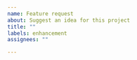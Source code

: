 ```yaml
---
name: Feature request
about: Suggest an idea for this project
title: ""
labels: enhancement
assignees: ""

---
```



